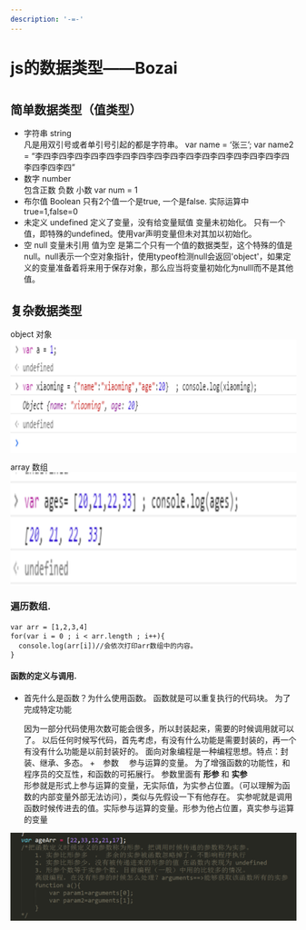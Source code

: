 ```yaml
---
description: '-=-'
---
```


# js的数据类型——Bozai

# 
## 简单数据类型（值类型）
+ 字符串 string   
  凡是用双引号或者单引号引起的都是字符串。
var  name = ‘张三’;
var name2 = “李四李四李四李四李四李四李四李四李四李四李四李四李四李四李四李四李四李四李四”
+ 数字 number   
 包含正数  负数  小数
 var num = 1
+ 布尔值 Boolean
 只有2个值一个是true, 一个是false.   实际运算中true=1,false=0
+ 未定义 undefined
 定义了变量，没有给变量赋值 变量未初始化。
 只有一个值，即特殊的undefined。使用var声明变量但未对其加以初始化。
+ 空 null
变量未引用  值为空
 是第二个只有一个值的数据类型，这个特殊的值是null。null表示一个空对象指针，使用typeof检测null会返回'object'，如果定义的变量准备着将来用于保存对象，那么应当将变量初始化为nulll而不是其他值。
 ## 复杂数据类型
  object  对象
  <img src="./img/图片10.png" width = "700" height = "200" alt="图片名称" align=center />  


  array  数组
  <img src="./img/图片11.png" width = "700" height = "200" alt="图片名称" align=center />

  ### 遍历数组.

```
var arr = [1,2,3,4]
for(var i = 0 ; i < arr.length ; i++){
  console.log(arr[i])//会依次打印arr数组中的内容。
}
```

#### 函数的定义与调用.
+ 首先什么是函数？为什么使用函数。
函数就是可以重复执行的代码块。
为了完成特定功能
  
  因为一部分代码使用次数可能会很多，所以封装起来，需要的时候调用就可以了。
以后任何时候写代码，首先考虑，有没有什么功能是需要封装的，再一个有没有什么功能是以前封装好的。
面向对象编程是一种编程思想。特点：封装、继承、多态。
+　参数
　参与运算的变量。
为了增强函数的功能性，和程序员的交互性，和函数的可拓展行。
参数里面有 **形参** 和 **实参**  
形参就是形式上参与运算的变量，无实际值，为实参占位置。（可以理解为函数的内部变量外部无法访问），类似与先假设一下有他存在。
实参呢就是调用函数时候传进去的值。实际参与运算的变量。形参为他占位置，真实参与运算的变量

<img src="./img/图片14.png" alt="">
